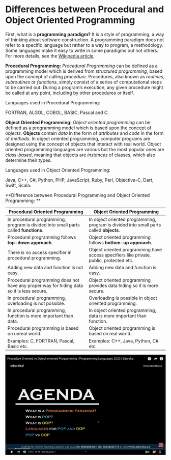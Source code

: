 # Differences between Procedural and Object Oriented Programming
First, what is a **programming paradigm?** It is a style of programming, a way of thinking about software construction. A programming paradigm does not refer to a specific language but rather to a way to program, a methodology. Some languages make it easy to write in some paradigms but not others. For more details, see the [Wikipedia article](https://en.wikipedia.org/wiki/Programming_paradigm).

**Procedural Programming:**
*Procedural Programming* can be defined as a programming model which is derived from *structured programming*, based upon the concept of calling *procedure*. Procedures, also known as *routines*, *subroutines* or *functions*, simply consist of a series of computational steps to be carried out. During a program’s execution, any given procedure might be called at any point, including by other procedures or itself.

Languages used in Procedural Programming:

FORTRAN, ALGOL, COBOL, 
BASIC, Pascal and C. 

**Object Oriented Programming:**
*Object oriented programming* can be defined as a programming model which is based upon the concept of *objects*. **Objects** contain *data* in the form of *attributes* and *code* in the form of *methods*. In object oriented programming, computer programs are designed using the concept of objects that interact with real world. Object oriented programming languages are various but the most popular ones are *class-based*, meaning that objects are *instances* of classes, which also determine their types.

Languages used in Object Oriented Programming:

Java, C++, C#, Python, 
PHP, JavaScript, Ruby, Perl, 
Objective-C, Dart, Swift, Scala. 


**Difference between Procedural Programming and Object Oriented Programming:
**

|Procedural Oriented Programming|	Object Oriented Programming|
|-------------------------------|--------------------------|
|In procedural programming, program is divided into small parts called **functions**.	|In object oriented programming, program is divided into small parts called **objects**.|
|Procedural programming follows **top-down approach**.|	Object oriented programming follows **bottom-up approach**.|
|There is no access specifier in procedural programming.|	Object oriented programming have access specifiers like private, public, protected etc.|
|Adding new data and function is not easy.|	Adding new data and function is easy.|
|Procedural programming does not have any proper way for hiding data so it is less secure.|	Object oriented programming provides data hiding so it is more secure.|
|In procedural programming, overloading is not possible.|	Overloading is possible in object oriented programming.|
|In procedural programming, function is more important than data.|	In object oriented programming, data is more important than function.|
|Procedural programming is based on unreal world.|	Object oriented programming is based on real world.|
|Examples: C, FORTRAN, Pascal, Basic etc.|	Examples: C++, Java, Python, C# etc.|

[![Procedural Programming vs Object Oriented Programming](ch-0-img.png)](https://youtu.be/-y8OTRJ7Cvo)